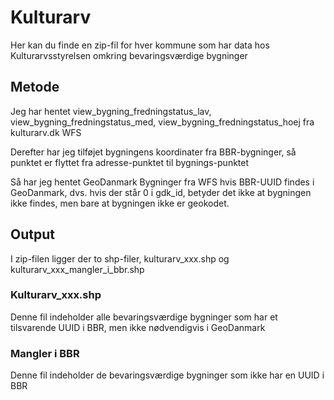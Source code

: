 # Kulturarv
Her kan du finde en zip-fil for hver kommune som har data hos Kulturarvsstyrelsen omkring bevaringsværdige bygninger

## Metode
Jeg har hentet view_bygning_fredningstatus_lav, view_bygning_fredningstatus_med, view_bygning_fredningstatus_hoej fra kulturarv.dk WFS

Derefter har jeg tilføjet bygningens koordinater fra BBR-bygninger, så punktet er flyttet fra adresse-punktet til bygnings-punktet

Så har jeg hentet GeoDanmark Bygninger fra WFS hvis BBR-UUID findes i GeoDanmark, dvs. hvis der står 0 i gdk_id, betyder det ikke at bygningen ikke findes, men bare at bygningen ikke er geokodet.

## Output
I zip-filen ligger der to shp-filer, kulturarv_xxx.shp og kulturarv_xxx_mangler_i_bbr.shp
### Kulturarv_xxx.shp
Denne fil indeholder alle bevaringsværdige bygninger som har et tilsvarende UUID i BBR, men ikke nødvendigvis i GeoDanmark

### Mangler i BBR
Denne fil indeholder de bevaringsværdige bygninger som ikke har en UUID i BBR

